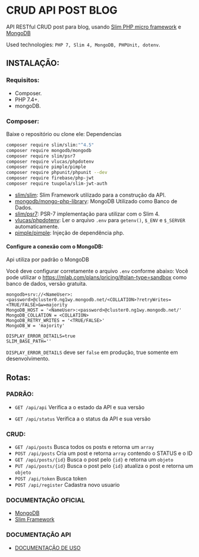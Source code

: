# CRUD API POST BLOG

API RESTful CRUD post para blog, usando [Slim PHP micro framework](https://www.slimframework.com) e [MongoDB](https://mongodb.com)

Used technologies: `PHP 7, Slim 4, MongoDB, PHPUnit, dotenv`.

## INSTALAÇÃO:

### Requisitos:

- Composer.
- PHP 7.4+.
- mongoDB.


### Composer:

Baixe o repositório ou clone ele:
Dependencias
```bash
composer require slim/slim:"^4.5"
composer require mongodb/mongodb
composer require slim/psr7
composer require vlucas/phpdotenv
composer require pimple/pimple
composer require phpunit/phpunit --dev
composer require firebase/php-jwt
composer require tuupola/slim-jwt-auth
```
- [slim/slim](https://github.com/slimphp/Slim): Slim Framework utilizado para a construção da API.
- [mongodb/mongo-php-library](https://github.com/mongodb/mongo-php-library): MongoDB Utilizado como Banco de Dados.
- [slim/psr7](https://github.com/slimphp/Slim-Psr7): PSR-7 implementação para utilizar com o Slim 4.
- [vlucas/phpdotenv](https://github.com/vlucas/phpdotenv): Ler o arquivo `.env` para `getenv()`, `$_ENV` e `$_SERVER` automaticamente.
- [pimple/pimple](https://github.com/silexphp/Pimple): Injeção de dependência php.

#### Configure a conexão com o MongoDB:

Api utiliza por padrão o MongoDB

Você deve configurar corretamente o arquivo `.env` conforme abaixo:
Você pode utilizar o https://mlab.com/plans/pricing/#plan-type=sandbox como banco de dados, versão gratuita.

```
mongodb+srv://<NameUser>:<password>@cluster0.ng1wy.mongodb.net/<COLLATION>?retryWrites=<TRUE/FALSE>&w=majority
MongoDB_HOST = '<NameUser>:<password>@cluster0.ng1wy.mongodb.net/'
MongoDB_COLLATION = <COLLATION>
MongoDB_RETRY_WRITES = '<TRUE/FALSE>'
MongoDB_W = 'majority'

DISPLAY_ERROR_DETAILS=true
SLIM_BASE_PATH=''
```
`DISPLAY_ERROR_DETAILS` deve ser `false` em produção, true somente em desenvolvimento.

## Rotas:

### PADRÃO:

- `GET /api/api` Verifica a o estado da API e sua versão

- `GET /api/status` Verifica a o status da API e sua versão

### CRUD:

- `GET /api/posts` Busca todos os posts e retorna um `array`
- `POST /api/posts` Cria um post e retorna `array` contendo o STATUS e o ID
- `GET /api/posts/{id}` Busca o post pelo `{id}` e retorna um `objeto`
- `PUT /api/posts/{id}` Busca o post pelo `{id}` atualiza o post e retorna um `objeto`
- `POST /api/token` Busca token
- `POST /api/register` Cadastra novo usuario

### DOCUMENTAÇÃO OFICIAL
- [MongoDB](https://docs.mongodb.com/php-library/v1.8/)
- [Slim Framework](https://www.slimframework.com/docs/v4/)

### DOCUMENTAÇÃO API
- [DOCUMENTAÇÃO DE USO](https://github.com/marlon33/api-crud-post-blog/blob/main/Instalacao.md)

